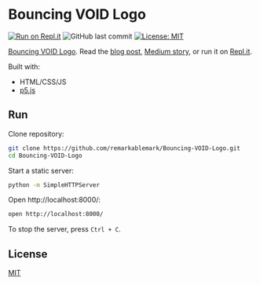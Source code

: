# Bouncing VOID Logo

[![Run on Repl.it](https://repl.it/badge/github/remarkablemark/Bouncing-VOID-Logo)](https://repl.it/github/remarkablemark/Bouncing-VOID-Logo)
![GitHub last commit](https://img.shields.io/github/last-commit/remarkablemark/Bouncing-VOID-Logo)
[![License: MIT](https://img.shields.io/badge/License-MIT-blue.svg)](https://opensource.org/licenses/MIT)

[Bouncing VOID Logo](https://remarkablemark.org/Bouncing-VOID-Logo/). Read the [blog post](https://b.remarkabl.org/35BJAXb), [Medium story](https://b.remarkabl.org/3bCboyu), or run it on [Repl.it](https://repl.it/@remarkablemark/Bouncing-VOID-Logo).

Built with:

- HTML/CSS/JS
- [p5.js](https://p5js.org/)

## Run

Clone repository:

```sh
git clone https://github.com/remarkablemark/Bouncing-VOID-Logo.git
cd Bouncing-VOID-Logo
```

Start a static server:

```sh
python -m SimpleHTTPServer
```

Open http://localhost:8000/:

```sh
open http://localhost:8000/
```

To stop the server, press `Ctrl + C`.

## License

[MIT](LICENSE)
